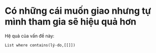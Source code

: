 # Có những cái muốn giao nhưng tự mình tham gia sẽ hiệu quả hơn
Hệ quả của vấn đề này:
```dataview
List where contains(lý-do,[[]])
```
